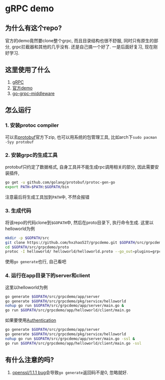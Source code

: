 # gRPC demo

## 为什么有这个repo?
官方的demo竟然要clone整个grpc, 而且目录结构也很不舒服, 同时只有原生的部分, grpc拦截器和其他的几乎没有. 还是自己搞一个好了. 一是后面好复习, 现在刚好学习.

## 这里使用了什么
1. [gRPC](https://grpc.io/docs/quickstart/go.html)
2. [官方demo](https://github.com/grpc/grpc-go/tree/master/examples)
3. [go-grpc-middleware](https://github.com/grpc-ecosystem/go-grpc-middleware)

## 怎么运行
### 1. 安装protoc compiler
可以去[protobuf](https://github.com/protocolbuffers/protobuf/releases)官方下zip, 也可以用系统的包管理工具, 比如arch下`sudo pacman -Syy protobuf`
### 2. 安装grpc的生成工具
protobuf只约定了数据格式, 自身工具并不能生成rpc调用相关的部分, 因此需要安装插件,
```sh
go get -u github.com/golang/protobuf/protoc-gen-go
export PATH=$PATH:$GOPATH/bin
```
注意最后将生成工具加到`PATH`中, 不然会报错
### 3. 生成代码
将该repo的代码clone到`$GOPATH`中, 然后在proto目录下, 执行命令生成. 这里以helloworld为例
```sh
mkdir -p $GOPATH/src
git clone https://github.com/hxzhao527/grpcdemo.git $GOPATH/src/grpcdemo
cd $GOPATH/src/grpcdemo/proto
protoc -I helloworld/ helloworld/helloworld.proto --go_out=plugins=grpc:helloworld
```
使用`go generate`也行, 自己看吧
### 4. 运行在app目录下的server和client
这里以helloworld为例
```sh
go generate $GOPATH/src/grpcdemo/app/server
go generate $GOPATH/src/grpcdemo/pkg/service/helloworld
nohup go run $GOPATH/src/grpcdemo/app/server/main.go &
go run $GOPATH/src/grpcdemo/app/helloworld/client/main.go
```
如果要使用[Authentication](https://grpc.io/docs/guides/auth.html#go)
```sh
go generate $GOPATH/src/grpcdemo/app/server
go generate $GOPATH/src/grpcdemo/pkg/service/helloworld
nohup go run $GOPATH/src/grpcdemo/app/server/main.go -ssl &
go run $GOPATH/src/grpcdemo/app/helloworld/client/main.go -ssl
```

## 有什么注意的吗?
1. [openssl/1.1.1 bug](https://bugs.debian.org/cgi-bin/bugreport.cgi?bug=898470)会导致`go generate`返回码不是0, 忽略就好.